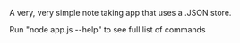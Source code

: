A very, very simple note taking app that uses a .JSON store.

Run "node app.js --help" to see full list of commands

